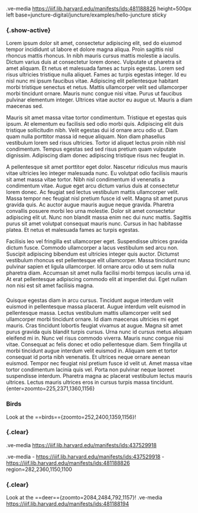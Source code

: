 .ve-media https://iiif.lib.harvard.edu/manifests/ids:481188826  height=500px left base=juncture-digital/juncture/examples/hello-juncture sticky

### {.show-active}

Lorem ipsum dolor sit amet, consectetur adipiscing elit, sed do eiusmod tempor incididunt ut labore et dolore magna aliqua. Proin sagittis nisl rhoncus mattis rhoncus. In nibh mauris cursus mattis molestie a iaculis. Dictum varius duis at consectetur lorem donec. Vulputate ut pharetra sit amet aliquam. Et netus et malesuada fames ac turpis egestas. Lorem sed risus ultricies tristique nulla aliquet. Fames ac turpis egestas integer. Id eu nisl nunc mi ipsum faucibus vitae. Adipiscing elit pellentesque habitant morbi tristique senectus et netus. Mattis ullamcorper velit sed ullamcorper morbi tincidunt ornare. Mauris nunc congue nisi vitae. Purus ut faucibus pulvinar elementum integer. Ultrices vitae auctor eu augue ut. Mauris a diam maecenas sed.

Mauris sit amet massa vitae tortor condimentum. Tristique et egestas quis ipsum. At elementum eu facilisis sed odio morbi quis. Adipiscing elit duis tristique sollicitudin nibh. Velit egestas dui id ornare arcu odio ut. Diam quam nulla porttitor massa id neque aliquam. Non diam phasellus vestibulum lorem sed risus ultricies. Tortor id aliquet lectus proin nibh nisl condimentum. Tempus egestas sed sed risus pretium quam vulputate dignissim. Adipiscing diam donec adipiscing tristique risus nec feugiat in.

A pellentesque sit amet porttitor eget dolor. Nascetur ridiculus mus mauris vitae ultricies leo integer malesuada nunc. Eu volutpat odio facilisis mauris sit amet massa vitae tortor. Nibh nisl condimentum id venenatis a condimentum vitae. Augue eget arcu dictum varius duis at consectetur lorem donec. Ac feugiat sed lectus vestibulum mattis ullamcorper velit. Massa tempor nec feugiat nisl pretium fusce id velit. Magna sit amet purus gravida quis. Ac auctor augue mauris augue neque gravida. Pharetra convallis posuere morbi leo urna molestie. Dolor sit amet consectetur adipiscing elit ut. Nunc non blandit massa enim nec dui nunc mattis. Sagittis purus sit amet volutpat consequat mauris nunc. Cursus in hac habitasse platea. Et netus et malesuada fames ac turpis egestas.

Facilisis leo vel fringilla est ullamcorper eget. Suspendisse ultrices gravida dictum fusce. Commodo ullamcorper a lacus vestibulum sed arcu non. Suscipit adipiscing bibendum est ultricies integer quis auctor. Dictumst vestibulum rhoncus est pellentesque elit ullamcorper. Massa tincidunt nunc pulvinar sapien et ligula ullamcorper. Id ornare arcu odio ut sem nulla pharetra diam. Accumsan sit amet nulla facilisi morbi tempus iaculis urna id. At erat pellentesque adipiscing commodo elit at imperdiet dui. Eget nullam non nisi est sit amet facilisis magna.


### 
Quisque egestas diam in arcu cursus. Tincidunt augue interdum velit euismod in pellentesque massa placerat. Augue interdum velit euismod in pellentesque massa. Lectus vestibulum mattis ullamcorper velit sed ullamcorper morbi tincidunt ornare. Id diam maecenas ultricies mi eget mauris. Cras tincidunt lobortis feugiat vivamus at augue. Magna sit amet purus gravida quis blandit turpis cursus. Urna nunc id cursus metus aliquam eleifend mi in. Nunc vel risus commodo viverra. Mauris nunc congue nisi vitae. Consequat ac felis donec et odio pellentesque diam. Sem fringilla ut morbi tincidunt augue interdum velit euismod in. Aliquam sem et tortor consequat id porta nibh venenatis. Et ultrices neque ornare aenean euismod. Tempor nec feugiat nisl pretium fusce id velit ut. Amet massa vitae tortor condimentum lacinia quis vel. Porta non pulvinar neque laoreet suspendisse interdum. Pharetra magna ac placerat vestibulum lectus mauris ultrices. Lectus mauris ultrices eros in cursus turpis massa tincidunt.
{enter=zoomto=225,2371,1360,1156}

### Birds
Look at the ==birds=={zoomto=252,2400,1359,1156}!
### {.clear} 

.ve-media https://iiif.lib.harvard.edu/manifests/ids:437529918

.ve-media
    - https://iiif.lib.harvard.edu/manifests/ids:437529918 
    - https://iiif.lib.harvard.edu/manifests/ids:481188826 region=282,2360,1150,1100

###  {.clear}
Look at the ==deer=={zoomto=2084,2484,792,1157}!
.ve-media https://iiif.lib.harvard.edu/manifests/ids:481188194



